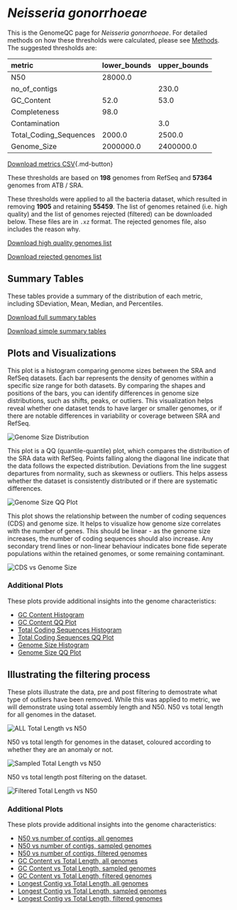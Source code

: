 # *Neisseria gonorrhoeae*

This is the GenomeQC page for *Neisseria gonorrhoeae*. For detailed methods on how these thresholds were calculated, please see [Methods](../../methods.md).
The suggested thresholds are: 

| metric                 | lower_bounds   | upper_bounds   |
|:-----------------------|:---------------|:---------------|
| N50                    | 28000.0        |                |
| no_of_contigs          |                | 230.0          |
| GC_Content             | 52.0           | 53.0           |
| Completeness           | 98.0           |                |
| Contamination          |                | 3.0            |
| Total_Coding_Sequences | 2000.0         | 2500.0         |
| Genome_Size            | 2000000.0      | 2400000.0      |

[Download metrics CSV](Neisseria_gonorrhoeae_metrics.csv){.md-button}


These thresholds are based on **198** genomes from RefSeq and **57364** genomes from ATB / SRA.

These thresholds were applied to all the bacteria dataset, which resulted in removing **1905** and retaining **55459**.
The list of genomes retained (i.e. high quality) and the list of genomes rejected (filtered) can be downloaded below. These files are in `.xz` format. The rejected genomes file, also includes the reason why.

[Download high quality genomes list](Neisseria_gonorrhoeae_high_quality_genomes.csv.xz)


[Download rejected genomes list](Neisseria_gonorrhoeae_filtered_out_genomes.csv.xz)



## Summary Tables
These tables provide a summary of the distribution of each metric, including SDeviation, Mean, Median, and Percentiles.

[Download full summary tables](summary.csv)

[Download simple summary tables](selected_summary.csv)

## Plots and Visualizations

This plot is a histogram comparing genome sizes between the SRA and RefSeq datasets. Each bar represents the density of genomes within a specific size range for both datasets. By comparing the shapes and positions of the bars, you can identify differences in genome size distributions, such as shifts, peaks, or outliers. This visualization helps reveal whether one dataset tends to have larger or smaller genomes, or if there are notable differences in variability or coverage between SRA and RefSeq.

![Genome Size Distribution](Genome_Size_refseq_histogram_kde.png)

This plot is a QQ (quantile-quantile) plot, which compares the distribution of the SRA data with RefSeq. Points falling along the diagonal line indicate that the data follows the expected distribution. Deviations from the line suggest departures from normality, such as skewness or outliers. This helps assess whether the dataset is consistently distributed or if there are systematic differences.

![Genome Size QQ Plot](Genome_Size_refseq_qqplot.png)

This plot shows the relationship between the number of coding sequences (CDS) and genome size. It helps to visualize how genome size correlates with the number of genes. This should be linear - as the genome size increases, the number of coding sequences should also increase. Any secondary trend lines or non-linear behaviour indicates bone fide seperate populations within the retained genomes, or some remaining contaminant. 

![CDS vs Genome Size](Neisseria_gonorrhoeae_CDS_vs_Genome_Size.png)

### Additional Plots

These plots provide additional insights into the genome characteristics:

- [GC Content Histogram](GC_Content_refseq_histogram_kde.png)
- [GC Content QQ Plot](GC_Content_refseq_qqplot.png)
- [Total Coding Sequences Histogram](Total_Coding_Sequences_refseq_histogram_kde.png)
- [Total Coding Sequences QQ Plot](Total_Coding_Sequences_refseq_qqplot.png)
- [Genome Size Histogram](Genome_Size_refseq_histogram_kde.png)
- [Genome Size QQ Plot](Genome_Size_refseq_qqplot.png)
## Illustrating the filtering process
These plots illustrate the data, pre and post filtering to demostrate what type of outliers have been removed. While this was applied to metric, we will demonstrate using total assembly length and N50.
N50 vs total length for all genomes in the dataset.

![ALL Total Length vs N50](Neisseria_gonorrhoeae_all_total_length_N50.png)

N50 vs total length for genomes in the dataset, coloured according to whether they are an anomaly or not.

![Sampled Total Length vs N50](Neisseria_gonorrhoeae_sample_total_length_N50.png)

N50 vs total length post filtering on the dataset.

![Filtered Total Length vs N50](Neisseria_gonorrhoeae_filt_total_length_N50.png)

### Additional Plots

These plots provide additional insights into the genome characteristics:

- [N50 vs number of contigs, all genomes](Neisseria_gonorrhoeae_all_N50_number.png)
- [N50 vs number of contigs, sampled genomes](Neisseria_gonorrhoeae_sample_N50_number.png)
- [N50 vs number of contigs, filtered genomes](Neisseria_gonorrhoeae_filt_N50_number.png)
- [GC Content vs Total Length, all genomes](Neisseria_gonorrhoeae_all_total_length_GC_Content.png)
- [GC Content vs Total Length, sampled genomes](Neisseria_gonorrhoeae_sample_total_length_GC_Content.png)
- [GC Content vs Total Length, filtered genomes](Neisseria_gonorrhoeae_filt_total_length_GC_Content.png)
- [Longest Contig vs Total Length, all genomes](Neisseria_gonorrhoeae_all_total_length_longest.png)
- [Longest Contig vs Total Length, sampled genomes](Neisseria_gonorrhoeae_sample_total_length_longest.png)
- [Longest Contig vs Total Length, filtered genomes](Neisseria_gonorrhoeae_filt_total_length_longest.png)
